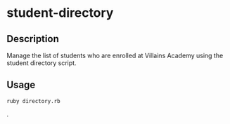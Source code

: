 # student-directory

## Description

Manage the list of students who are enrolled at Villains Academy using the student directory script.

## Usage

```shell
ruby directory.rb
```

 
.
